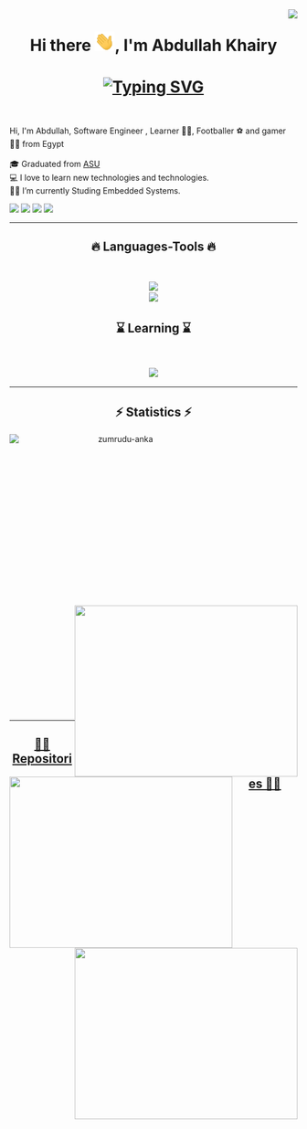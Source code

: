 <img align="right" src="https://visitor-badge.laobi.icu/badge?page_id=abdallahkhairy.abdallahkhairy">

<div align="center">
<h1 align="center">Hi there <img width="35" src="https://github.com/1999AZZAR/1999AZZAR/blob/main/resources/img/waving.gif">, I'm Abdullah Khairy</h1>
</div>



<h1 align="center">
    <a href="https://git.io/typing-svg"><img src="https://readme-typing-svg.herokuapp.com?font=Merriweather&weight=800&size=60&duration=700&pause=500&multiline=true&random=false&width=2500&height=500&lines=As+a+dedicated+software+engineer%2C;+I+thrive+on+creating+impactful+technologies+;that+blend+innovation+with+quality.+;My+passion+lies+in+pushing+the+boundaries+of+;what's+possible%2C++and+I+eagerly+embrace+;the+latest+advancements+in+technology+;to+contribute+to+the+progress+of+our+world." alt="Typing SVG" /></a>
  </a>
</h1>


<br>
<p align="left">
  Hi, I'm Abdullah, Software Engineer </>,  Learner 👨‍💻, Footballer ⚽ and  gamer 🦸‍♂️ from Egypt
  <br>
  <br>
  🎓 Graduated from <a href="https://www.daiict.ac.in/"> ASU </a>
  <br>
  💻 I love to learn new technologies and technologies.
  <br>
  🧑‍💼 I’m currently Studing Embedded Systems.
  <br>
</p>

<div align="left"> 
  <a href="https://www.youtube.com/@abdullahkhairy98" target="_blank"><img src="https://img.shields.io/badge/YouTube-FF0000?style=for-the-badge&logo=youtube&logoColor=white" target="_blank"></a>
 <a href="https://discordapp.com/users/441035344784261131" target="_blank"><img src="https://img.shields.io/badge/Discord-7289DA?style=for-the-badge&logo=discord&logoColor=white" target="_blank"></a> 
  <a href = "mailto:abdullahkhairy98@gmail.com"><img src="https://img.shields.io/badge/-Gmail-%23333?style=for-the-badge&logo=gmail&logoColor=white" target="_blank"></a>
  <a href="https://www.linkedin.com/in/abdullahkhairy98/" target="_blank"><img src="https://img.shields.io/badge/-LinkedIn-%230077B5?style=for-the-badge&logo=linkedin&logoColor=white" target="_blank"></a> 
 
</div>

<hr>
<h2 align="center">🔥 Languages-Tools 🔥</h2>
<br>
<p align="center">
  <a href="https://skillicons.dev">
    <img src="https://skillicons.dev/icons?i=c,cpp,python,discord,cmake,bash,qt" /><br>
    <img src="https://skillicons.dev/icons?i=visualstudio,github,githubactions,linux,vscode" />

  </a>
</p>
<h2 align="center"> ⌛ Learning ⌛ </h2>
<br>
<p align="center">
  <a href="https://skillicons.dev">
    <img src="https://skillicons.dev/icons?i=solidity,googlecloud" />
  </a>
</p>
<hr>

<!--
<div align="center">
  <h2>🐍 Snake eating my contribution 🐍</h2>
  <br>
  <img alt="snake eating my contribution" src="https://github.com/abdallahkhairy/abdallahkhairy/blob/output/github-contribution-grid-snake.svg">
  <br>
  <br>
  <br>
</div>
  <hr>
-->
<h2 align="center">⚡ Statistics ⚡</h2>
<p align=center>
  <div align=center>
    <a href="https://github.com/denvercoder1/github-readme-streak-stats" title="Go to Source">
      <img align="left" width=390 height = 300 src="https://github-readme-streak-stats.herokuapp.com/?user=abdallahkhairy&theme=react&border_color=eeeee4&hide_border=false" alt="zumrudu-anka" />
    </a>
    <a href="https://github.com/anuraghazra/github-readme-stats" title="Go to Source">
      <img align="right" width=390 height = 300 src="https://github-readme-stats.vercel.app/api?username=abdallahkhairy&show_icons=true&theme=react&border_color=eeeee4&hide_border=false" />
    </a>
  </div>
  <br><br><br><br><br><br><br><br><br>
  <div align=center>
    <a href="https://github.com/anuraghazra/github-readme-stats">
      <img width=390 height = 300 align="left" src="https://github-readme-stats.vercel.app/api/top-langs/?username=abdallahkhairy&hide=c%23,powershell,Mathematica,Ruby,SWIG,Objective-C,Objective-C%2b%2b&title_color=61dafb&text_color=ffffff&icon_color=61dafb&bg_color=20232a&langs_count=8&layout=compact&border_color=eeeee4&hide_border=false" />
    </a>
          <a href="https://github.com/anuraghazra/github-readme-stats">
      <img width=390  height = 300 align="right" src="https://github-readme-stats.vercel.app/api/top-langs/?username=abdallahkhairy&hide=c%23,powershell,Mathematica,SWIG,Ruby,Objective-C,Objective-C%2b%2b&title_color=61dafb&text_color=ffffff&icon_color=61dafb&bg_color=20232a&langs_count=8&layout=donut&border_color=eeeee4&hide_border=false" />
    </a>
  </div>
</p>
<br><br><br><br><br><br><br><br><br>
<br><br><br><br><br><br><br><br><br>
<hr>

<h2 align="center">
  <a href="https://github.com/abdallahkhairy?tab=repositories" title="Show Repositories">👨‍💻 Repositories 👨‍💻</a>
</h2>

